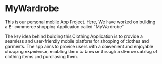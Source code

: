 # MyWardrobe

This is our personal mobile App Project. Here, We have worked on building a E- commerce shopping Application called "MyWardrobe"

The key idea behind building this Clothing Application is to provide a seamless and user-friendly mobile platform for shopping of clothes and garments. The app aims to provide users with a convenient and enjoyable shopping experience, enabling them to browse through a diverse catalog of clothing items and purchasing them.
